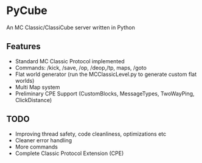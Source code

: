 # PyCube

An MC Classic/ClassiCube server written in Python

## Features

* Standard MC Classic Protocol implemented
* Commands: /kick, /save, /op, /deop,/tp, maps, /goto
* Flat world generator (run the MCClassicLevel.py to generate custom flat worlds)
* Multi Map system
* Preliminary CPE Support (CustomBlocks, MessageTypes, TwoWayPing, ClickDistance)

## TODO

* Improving thread safety, code cleanliness, optimizations etc 
* Cleaner error handling
* More commands
* Complete Classic Protocol Extension (CPE)

